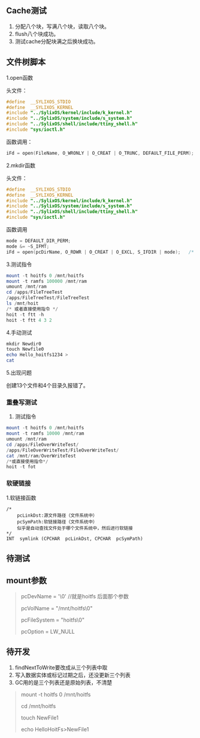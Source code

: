 ## Cache测试

1. 分配八个块，写满八个块，读取八个块。
2. flush八个块成功。
3. 测试cache分配块满之后换块成功。



## 文件树脚本

1.open函数

头文件：

```c
#define  __SYLIXOS_STDIO
#define  __SYLIXOS_KERNEL
#include "../SylixOS/kernel/include/k_kernel.h"
#include "../SylixOS/system/include/s_system.h"
#include "../SylixOS/shell/include/ttiny_shell.h"
#include "sys/ioctl.h"
```

函数调用：

```C
iFd = open(FileName, O_WRONLY | O_CREAT | O_TRUNC, DEFAULT_FILE_PERM);
```

2.mkdir函数

头文件：

```c
#define  __SYLIXOS_STDIO
#define  __SYLIXOS_KERNEL
#include "../SylixOS/kernel/include/k_kernel.h"
#include "../SylixOS/system/include/s_system.h"
#include "../SylixOS/shell/include/ttiny_shell.h"
#include "sys/ioctl.h"
```

函数调用

```c
mode = DEFAULT_DIR_PERM;
mode &= ~S_IFMT;
iFd = open(pcDirName, O_RDWR | O_CREAT | O_EXCL, S_IFDIR | mode);   /*  排他性创建  */
```

3.测试指令

```powershell
mount -t hoitfs 0 /mnt/hoitfs
mount -t ramfs 100000 /mnt/ram
umount /mnt/ram
cd /apps/FileTreeTest
/apps/FileTreeTest/FileTreeTest
ls /mnt/hoit
/* 或者直接使用指令 */
hoit -t ftt -h
hoit -t ftt 4 3 2
```

4.手动测试

```powershell
mkdir Newdir0
touch Newfile0
echo Hello_hoitfs1234 >
cat 
```

5.出现问题

创建13个文件和4个目录久报错了。

### 重叠写测试

1. 测试指令

```powershell
mount -t hoitfs 0 /mnt/hoitfs
mount -t ramfs 10000 /mnt/ram
umount /mnt/ram
cd /apps/FileOverWriteTest/
/apps/FileOverWriteTest/FileOverWriteTest/
cat /mnt/ram/OverWriteTest
/*或直接使用指令*/
hoit -t fot
```



### 软硬链接

1.软链接函数

```
/*
	pcLinkDst:源文件路径（文件系统中）
	pcSymPath:软链接路径（文件系统中）
	似乎是自动查找文件处于哪个文件系统中，然后进行软链接
*/
INT  symlink (CPCHAR  pcLinkDst, CPCHAR  pcSymPath)
```



## 待测试

## mount参数

> pcDevName = '\0' //就是hoitfs 后面那个参数
>
> pcVolName = "/mnt/hoitfs\0"
>
> pcFileSystem = "hoitfs\0"
>
> pcOption = LW_NULL

## 待开发

1. findNextToWrite要改成从三个列表中取
2. 写入数据实体或标记过期之后，还没更新三个列表
3. GC用的是三个列表还是原始列表，不清楚

> mount -t hoitfs 0 /mnt/hoitfs
>
> cd /mnt/hoitfs
>
> touch NewFile1
>
> echo HelloHoitFs>NewFile1